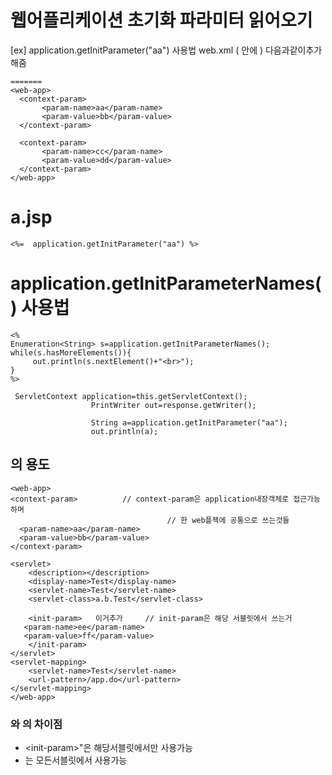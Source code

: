 # 웹어플리케이션 초기화 파라미터 읽어오기 
[ex] application.getInitParameter("aa") 사용법
web.xml ( <web-app> 안에 ) 다음과같이추가해줌
```
=======
<web-app>
  <context-param>
       <param-name>aa</param-name>
       <param-value>bb</param-value>
  </context-param>

  <context-param>
       <param-name>cc</param-name>
       <param-value>dd</param-value>
  </context-param>
</web-app>
```
a.jsp
=========
```
<%=  application.getInitParameter("aa") %>
```
application.getInitParameterNames() 사용법
===========
```
<%
Enumeration<String> s=application.getInitParameterNames();
while(s.hasMoreElements()){
     out.println(s.nextElement()+"<br>");
}
%>
```
```
 ServletContext application=this.getServletContext();
                  PrintWriter out=response.getWriter();

                  String a=application.getInitParameter("aa");
                  out.println(a);
```
##  <init-param> 의 용도 
```
<web-app>
<context-param>          // context-param은 application내장객체로 접근가능하며 
                                   // 한 web플젝에 공통으로 쓰는것들
  <param-name>aa</param-name>
  <param-value>bb</param-value>
</context-param>

<servlet>
    <description></description>
    <display-name>Test</display-name>
    <servlet-name>Test</servlet-name>
    <servlet-class>a.b.Test</servlet-class>

    <init-param>   이거추가     // init-param은 해당 서블릿에서 쓰는거 
   <param-name>ee</param-name>
   <param-value>ff</param-value>
    </init-param>
</servlet>
<servlet-mapping>
    <servlet-name>Test</servlet-name>
    <url-pattern>/app.do</url-pattern>
</servlet-mapping>
</web-app>
```

### <init-param>와 <context-param>의 차이점 
- &lt;init-param>"은 해당서블릿에서만 사용가능
- <context-param>는 모든서블릿에서 사용가능
